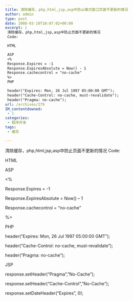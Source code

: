 ```yaml
---
title: 清除缓存，php,html,jsp,asp中防止模式窗口页面不更新的情况
author: admin
type: post
date: 2008-03-10T10:07:02+00:00
excerpt: |
 清除缓存，php,html,jsp,asp中防止页面不更新的情况
 Code:

 HTML

 ASP
 <%
 Response.Expires = -1
 Response.ExpiresAbsolute = Now() - 1
 Response.cachecontrol = "no-cache"
 %>
 PHP

 header("Expires: Mon, 26 Jul 1997 05:00:00 GMT");
 header("Cache-Control: no-cache, must-revalidate");
 header("Pragma: no-cache");
url: /archives/279
IM_contentdowned:
 - 1
categories:
 - 程序开发
tags:
 - 缓存

---
```

清除缓存，php,html,jsp,asp中防止页面不更新的情况
Code:

HTML

ASP

<%

Response.Expires = -1

Response.ExpiresAbsolute = Now() – 1

Response.cachecontrol = “no-cache”

%>

PHP

header(“Expires: Mon, 26 Jul 1997 05:00:00 GMT”);

header(“Cache-Control: no-cache, must-revalidate”);

header(“Pragma: no-cache”);

JSP

response.setHeader(“Pragma”,”No-Cache”);

response.setHeader(“Cache-Control”,”No-Cache”);

response.setDateHeader(“Expires”, 0);